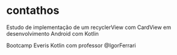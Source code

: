 # contathos
Estudo de implementação de um recyclerView com CardView em desenvolvimento Android com Kotlin

Bootcamp Everis Kotlin com professor @IgorFerrari
